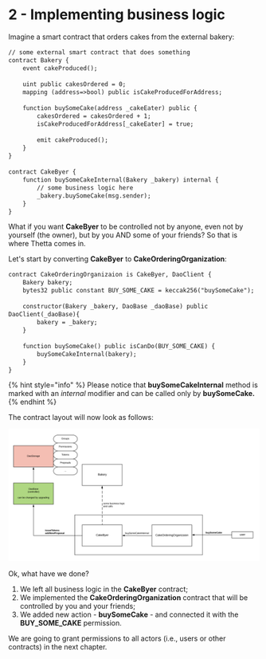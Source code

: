 # 2 - Implementing business logic

Imagine a smart contract that orders cakes from the external bakery:

```text
// some external smart contract that does something
contract Bakery {
	event cakeProduced();
	
	uint public cakesOrdered = 0;
	mapping (address=>bool) public isCakeProducedForAddress;

	function buySomeCake(address _cakeEater) public {
		cakesOrdered = cakesOrdered + 1;
		isCakeProducedForAddress[_cakeEater] = true;
		
		emit cakeProduced();
	}
}

contract CakeByer {
    function buySomeCakeInternal(Bakery _bakery) internal { 
    	// some business logic here
		_bakery.buySomeCake(msg.sender);
	}
}
```

What if you want **CakeByer** to be controlled not by anyone, even not by yourself \(the owner\), but by you AND some of your friends? So that is where Thetta comes in. 

Let's start by converting **CakeByer** to **CakeOrderingOrganization**: 

```text
contract CakeOrderingOrganizaion is CakeByer, DaoClient {
    Bakery bakery;
	bytes32 public constant BUY_SOME_CAKE = keccak256("buySomeCake");

	constructor(Bakery _bakery, DaoBase _daoBase) public DaoClient(_daoBase){
		bakery = _bakery;
	}

	function buySomeCake() public isCanDo(BUY_SOME_CAKE) { 
		buySomeCakeInternal(bakery);
	}
}

```

{% hint style="info" %}
Please notice that **buySomeCakeInternal** method is marked with an _internal_ modifier and can be called only by **buySomeCake.**
{% endhint %}

The contract layout will now look as follows:

![](../.gitbook/assets/graph%20%281%29.png)

Ok, what have we done?

1. We left all business logic in the **CakeByer** contract;
2. We implemented the **CakeOrderingOrganization** contract that will be controlled by you and your friends;
3. We added new action - **buySomeCake** - and connected it with the **BUY\_SOME\_CAKE** permission.

We are going to grant permissions to all actors \(i.e., users or other contracts\) in the next chapter.

